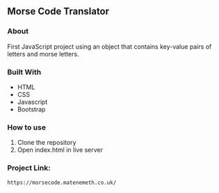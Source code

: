 ## Morse Code Translator

### About
First JavaScript project using an object that contains key-value pairs of letters and morse letters.

### Built With
* HTML  
* CSS
* Javascript
* Bootstrap

### How to use 
1. Clone the repository
2. Open index.html in live server

### Project Link:

`https://morsecode.matenemeth.co.uk/`
